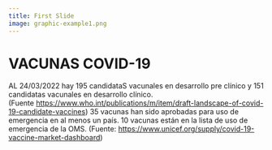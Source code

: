 ```yaml
---
title: First Slide
image: graphic-example1.png
---
```


# VACUNAS COVID-19

AL 24/03/2022 hay 195 candidataS vacunales en desarrollo pre clínico y 151 candidatas vacunales en desarrollo clínico. (Fuente https://www.who.int/publications/m/item/draft-landscape-of-covid-19-candidate-vaccines) 35 vacunas han sido aprobadas para uso de emergencia en al menos un país. 10 vacunas están en la lista de uso de emergencia de la OMS. (Fuente: https://www.unicef.org/supply/covid-19-vaccine-market-dashboard)
